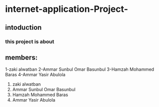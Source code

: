 # internet-application-Project-

## intoduction 
### **this project is about** 
## members:
1-zaki alwatban
2-Ammar Sunbul Omar Basunbul
3-Hamzah Mohammed Baras
4-Ammar Yasir Abulola
<ol>
  <li>zaki alwatban</li>
  <li>Ammar Sunbul Omar Basunbul</li>
  <li>Hamzah Mohammed Baras</li>
  <li>Ammar Yasir Abulola</li>
</ol>